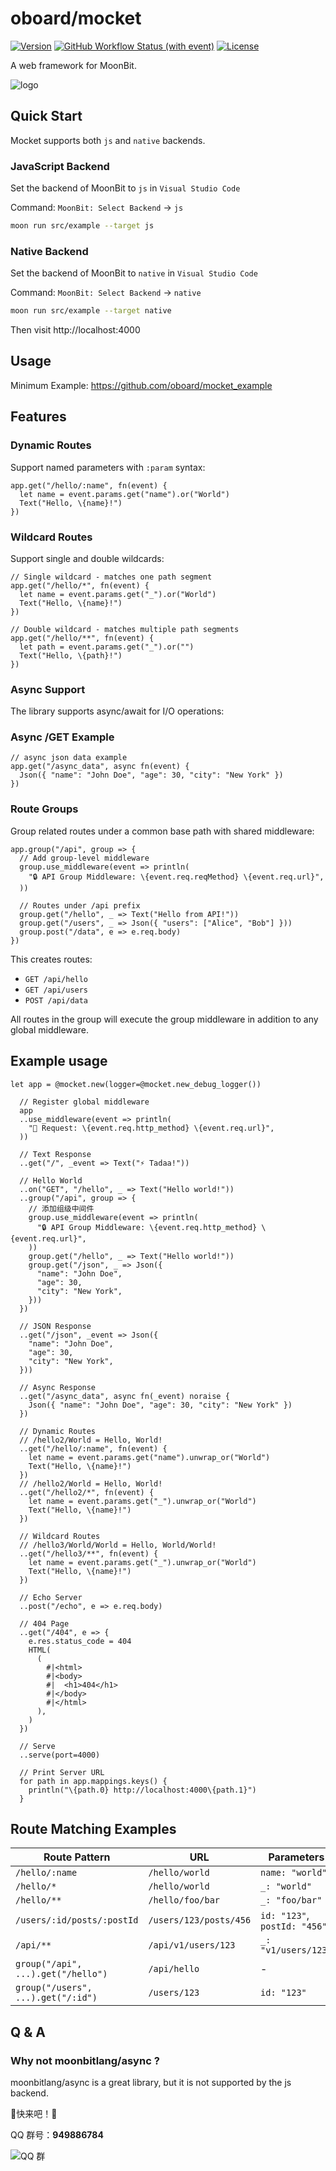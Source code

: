 # oboard/mocket

[![Version](https://img.shields.io/badge/dynamic/json?url=https%3A//mooncakes.io/assets/oboard/mocket/resource.json&query=%24.meta_info.version&label=mooncakes&color=yellow)](https://mooncakes.io/docs/oboard/mocket)
[![GitHub Workflow Status (with event)](https://img.shields.io/github/actions/workflow/status/oboard/mocket/check.yaml)](https://github.com/oboard/mocket/actions/workflows/check.yaml)
[![License](https://img.shields.io/github/license/oboard/mocket)](https://github.com/oboard/mocket/blob/main/LICENSE)


A web framework for MoonBit.

![logo](logo.jpg)

## Quick Start

Mocket supports both `js` and `native` backends.

### JavaScript Backend

Set the backend of MoonBit to `js` in `Visual Studio Code`

Command: `MoonBit: Select Backend` -> `js`

```bash
moon run src/example --target js
```

### Native Backend

Set the backend of MoonBit to `native` in `Visual Studio Code`

Command: `MoonBit: Select Backend` -> `native`

```bash
moon run src/example --target native
```

Then visit http://localhost:4000

## Usage

Minimum Example: https://github.com/oboard/mocket_example

## Features

### Dynamic Routes

Support named parameters with `:param` syntax:

```moonbit
app.get("/hello/:name", fn(event) {
  let name = event.params.get("name").or("World")
  Text("Hello, \{name}!")
})
```

### Wildcard Routes

Support single and double wildcards:

```moonbit
// Single wildcard - matches one path segment
app.get("/hello/*", fn(event) {
  let name = event.params.get("_").or("World")
  Text("Hello, \{name}!")
})

// Double wildcard - matches multiple path segments
app.get("/hello/**", fn(event) {
  let path = event.params.get("_").or("")
  Text("Hello, \{path}!")
})
```

### Async Support

The library supports async/await for I/O operations:

### Async /GET Example

```moonbit
// async json data example
app.get("/async_data", async fn(event) {
  Json({ "name": "John Doe", "age": 30, "city": "New York" })
})
```

### Route Groups

Group related routes under a common base path with shared middleware:

```moonbit
app.group("/api", group => {
  // Add group-level middleware
  group.use_middleware(event => println(
    "🔒 API Group Middleware: \{event.req.reqMethod} \{event.req.url}",
  ))
  
  // Routes under /api prefix
  group.get("/hello", _ => Text("Hello from API!"))
  group.get("/users", _ => Json({ "users": ["Alice", "Bob"] }))
  group.post("/data", e => e.req.body)
})
```

This creates routes:
- `GET /api/hello`
- `GET /api/users` 
- `POST /api/data`

All routes in the group will execute the group middleware in addition to any global middleware.

## Example usage

```moonbit
let app = @mocket.new(logger=@mocket.new_debug_logger())

  // Register global middleware
  app
  ..use_middleware(event => println(
    "📝 Request: \{event.req.http_method} \{event.req.url}",
  ))

  // Text Response
  ..get("/", _event => Text("⚡️ Tadaa!"))

  // Hello World
  ..on("GET", "/hello", _ => Text("Hello world!"))
  ..group("/api", group => {
    // 添加组级中间件
    group.use_middleware(event => println(
      "🔒 API Group Middleware: \{event.req.http_method} \{event.req.url}",
    ))
    group.get("/hello", _ => Text("Hello world!"))
    group.get("/json", _ => Json({
      "name": "John Doe",
      "age": 30,
      "city": "New York",
    }))
  })

  // JSON Response
  ..get("/json", _event => Json({
    "name": "John Doe",
    "age": 30,
    "city": "New York",
  }))

  // Async Response
  ..get("/async_data", async fn(_event) noraise {
    Json({ "name": "John Doe", "age": 30, "city": "New York" })
  })

  // Dynamic Routes
  // /hello2/World = Hello, World!
  ..get("/hello/:name", fn(event) {
    let name = event.params.get("name").unwrap_or("World")
    Text("Hello, \{name}!")
  })
  // /hello2/World = Hello, World!
  ..get("/hello2/*", fn(event) {
    let name = event.params.get("_").unwrap_or("World")
    Text("Hello, \{name}!")
  })

  // Wildcard Routes
  // /hello3/World/World = Hello, World/World!
  ..get("/hello3/**", fn(event) {
    let name = event.params.get("_").unwrap_or("World")
    Text("Hello, \{name}!")
  })

  // Echo Server
  ..post("/echo", e => e.req.body)

  // 404 Page
  ..get("/404", e => {
    e.res.status_code = 404
    HTML(
      (
        #|<html>
        #|<body>
        #|  <h1>404</h1>
        #|</body>
        #|</html>
      ),
    )
  })

  // Serve
  ..serve(port=4000)

  // Print Server URL
  for path in app.mappings.keys() {
    println("\{path.0} http://localhost:4000\{path.1}")
  }
```

## Route Matching Examples

| Route Pattern | URL | Parameters |
|---------------|-----|------------|
| `/hello/:name` | `/hello/world` | `name: "world"` |
| `/hello/*` | `/hello/world` | `_: "world"` |
| `/hello/**` | `/hello/foo/bar` | `_: "foo/bar"` |
| `/users/:id/posts/:postId` | `/users/123/posts/456` | `id: "123"`, `postId: "456"` |
| `/api/**` | `/api/v1/users/123` | `_: "v1/users/123"` |
| `group("/api", ...).get("/hello")` | `/api/hello` | - |
| `group("/users", ...).get("/:id")` | `/users/123` | `id: "123"` |

## Q & A
### Why not moonbitlang/async ?

moonbitlang/async is a great library, but it is not supported by the js backend.

🙌快来吧！🙌

QQ 群号：**949886784**

![QQ 群](qrcode.jpg)
